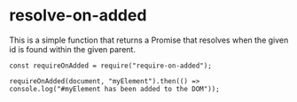 # resolve-on-added

This is a simple function that returns a Promise that resolves when the given id is found
within the given parent.

```
const requireOnAdded = require("require-on-added");

requireOnAdded(document, "myElement").then(() => console.log("#myElement has been added to the DOM"));
```

